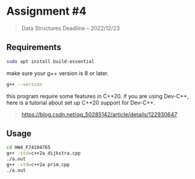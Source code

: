 # Assignment #4
> Data Structures Deadline – 2022/12/23

## Requirements

```bash
sudo apt install build-essential 
```

make sure your g++ version is 8 or later.

```bash
g++ --version
```

this program require some features in C++20. if you are using Dev-C++, here is a tutorial about set up C++20 support for Dev-C++. 

> https://blog.csdn.net/qq_50285142/article/details/122930647

## Usage 


```bash
cd HW4_F74104765
g++ -std=c++2a dijkstra.cpp
./a.out
g++ -std=c++2a prim.cpp
./a.out
```